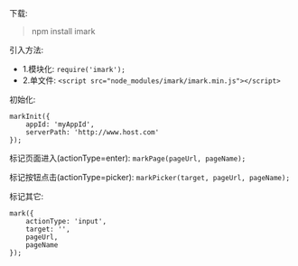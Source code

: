 下载:
> npm install imark

引入方法:
- 1.模块化: `require('imark');`
- 2.单文件: `<script src="node_modules/imark/imark.min.js"></script>`

初始化:
```
markInit({
    appId: 'myAppId',
    serverPath: 'http://www.host.com'
});
```

标记页面进入(actionType=enter):
`markPage(pageUrl, pageName);`

标记按钮点击(actionType=picker):
`markPicker(target, pageUrl, pageName);`

标记其它:
```
mark({
    actionType: 'input',
    target: '',
    pageUrl,
    pageName
});
```

